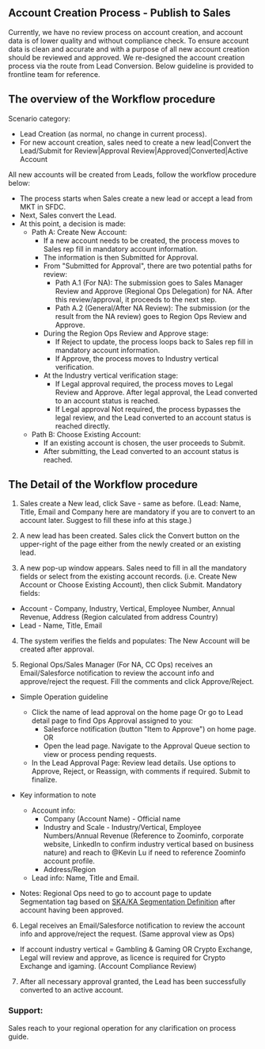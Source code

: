 ## Account Creation Process - Publish to Sales


Currently, we have no review process on account creation, and account data is of lower quality and without compliance check. To ensure account data is clean and accurate and with a purpose of all new account creation should be reviewed and approved. We re-designed the account creation process via the route from Lead Conversion. Below guideline is provided to frontline team for reference.

## The overview of the Workflow procedure


Scenario category:
- Lead Creation (as normal, no change in current process).
- For new account creation, sales need to create a new lead|Convert the Lead/Submit for Review|Approval Review|Approved|Converted|Active Account

All new accounts will be created from Leads, follow the workflow procedure below:

  - The process starts when Sales create a new lead or accept a lead from MKT in SFDC.
  - Next, Sales convert the Lead.
  - At this point, a decision is made:
    - Path A: Create New Account:
      - If a new account needs to be created, the process moves to Sales rep fill in mandatory account information.
      - The information is then Submitted for Approval.
      - From "Submitted for Approval", there are two potential paths for review:
        - Path A.1 (For NA): The submission goes to Sales Manager Review and Approve (Regional Ops Delegation) for NA. After this review/approval, it proceeds to the next step.
        - Path A.2 (General/After NA Review): The submission (or the result from the NA review) goes to Region Ops Review and Approve.
      - During the Region Ops Review and Approve stage:
        - If Reject to update, the process loops back to Sales rep fill in mandatory account information.
        - If Approve, the process moves to Industry vertical verification.
      - At the Industry vertical verification stage:
        - If Legal approval required, the process moves to Legal Review and Approve. After legal approval, the Lead converted to an account status is reached.
        - If Legal approval Not required, the process bypasses the legal review, and the Lead converted to an account status is reached directly.
    - Path B: Choose Existing Account:
      - If an existing account is chosen, the user proceeds to Submit.
      - After submitting, the Lead converted to an account status is reached.

## The Detail of the Workflow procedure

1. Sales create a New lead, click Save - same as before. (Lead: Name, Title, Email and Company here are mandatory if you are to convert to an account later. Suggest to fill these info at this stage.)

2. A new lead has been created. Sales click the Convert button on the upper-right of the page either from the newly created or an existing lead.

3. A new pop-up window appears. Sales need to fill in all the mandatory fields or select from the existing account records. (i.e. Create New Account or Choose Existing Account), then click Submit.  Mandatory fields:
  - Account - Company, Industry, Vertical, Employee Number, Annual Revenue, Address (Region calculated from address Country)
  - Lead - Name, Title, Email

4. The system verifies the fields and populates: The New Account will be created after approval.

5. Regional Ops/Sales Manager (For NA, CC Ops) receives an Email/Salesforce notification to review the account info and approve/reject the request. Fill the comments and click Approve/Reject. 

  - Simple Operation guideline

    - Click the name of lead approval on the home page Or go to Lead detail page to find Ops Approval assigned to you:
      - Salesforce notification (button "Item to Approve") on home page.
      OR
      - Open the lead page. Navigate to the Approval Queue section to view or process pending requests. 
    - In the Lead Approval Page: Review lead details. Use options to Approve, Reject, or Reassign, with comments if required. Submit to finalize.

  - Key information to note

    - Account info:
      - Company (Account Name) - Official name
      - Industry and Scale - Industry/Vertical, Employee Numbers/Annual Revenue (Reference to Zoominfo, corporate website, LinkedIn to confirm industry vertical based on business nature) and reach to @Kevin Lu if need to reference Zoominfo account profile.
      - Address/Region
    - Lead info: Name, Title and Email.
  - Notes: Regional Ops need to go to account page to update Segmentation tag based on [SKA/KA Segmentation Definition](https://pingcap.feishu.cn/wiki/VbQ4wSE6ri3OL3kYuC0cs7OOnBb) after account having been approved.

6. Legal receives an Email/Salesforce notification to review the account info and approve/reject the request. (Same approval view as Ops)
  - If account industry vertical = Gambling & Gaming OR Crypto Exchange, Legal will review and approve, as licence is required for Crypto Exchange and igaming. (Account Compliance Review)
7. After all necessary approval granted, the Lead has been successfully converted to an active account.

### Support:

Sales reach to your regional operation for any clarification on process guide.
